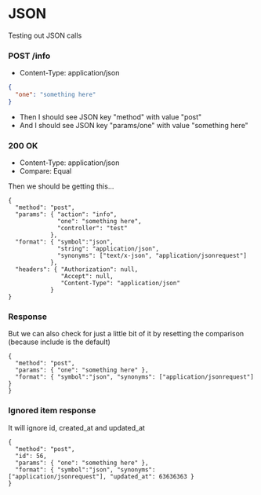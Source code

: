 # JSON

Testing out JSON calls

### POST /info

* Content-Type: application/json

```json
{
  "one": "something here"
}
```

* Then I should see JSON key "method" with value "post"
* And I should see JSON key "params/one" with value "something here"

### 200 OK

* Content-Type: application/json
* Compare: Equal

Then we should be getting this...

    {
      "method": "post",
      "params": { "action": "info", 
                  "one": "something here", 
                  "controller": "test"
                },
      "format": { "symbol":"json",
                  "string": "application/json",
                  "synonyms": ["text/x-json", "application/jsonrequest"]
                },
      "headers": { "Authorization": null,
                   "Accept": null,
                   "Content-Type": "application/json"
                }      
    }

### Response

But we can also check for just a little bit of it by resetting the comparison (because include is the default)

    {
      "method": "post",
      "params": { "one": "something here" },
      "format": { "symbol":"json", "synonyms": ["application/jsonrequest"] }    
    }
    
### Ignored item response

It will ignore id, created_at and updated_at

    {
      "method": "post",
      "id": 56,
      "params": { "one": "something here" },
      "format": { "symbol":"json", "synonyms": ["application/jsonrequest"], "updated_at": 63636363 }    
    }
